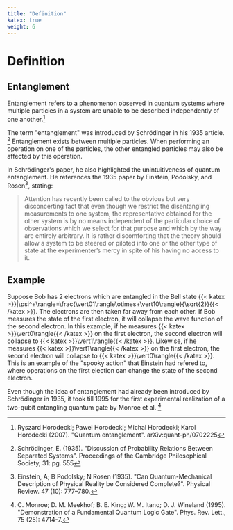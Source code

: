 ```yaml
---
title: "Definition"
katex: true
weight: 6
---
```

# Definition

## Entanglement

Entanglement refers to a phenomenon observed in quantum systems where multiple particles in a system are unable to be described independently of one another.[^Horodecki2007]

The term "entanglement" was introduced by Schrödinger in his 1935 article. [^Schrodinger1935] Entanglement exists between multiple particles. When performing an operation on one of the particles, the other entangled particles may also be affected by this operation.

In Schrödinger's paper, he also highlighted the unintuitiveness of quantum entanglement. He references the 1935 paper by Einstein, Podolsky, and Rosen[^EPR1935], stating:
> Attention has recently been called to the obvious but very disconcerting fact that even though we restrict the disentangling measurements to one system, the representative obtained for the other system is by no means independent of the particular choice of observations which we select for that purpose and which by the way are entirely arbitrary. It is rather discomforting that the theory should allow a system to be steered or piloted into one or the other type of state at the experimenter’s mercy in spite of his having no access to it.

## Example

Suppose Bob has 2 electrons which are entangled in the Bell state {{< katex >}}|\psi^+\rangle=\frac{\vert01\rangle\otimes+\vert10\rangle}{\sqrt{2}}{{< /katex >}}. The electrons are then taken far away from each other. If Bob measures the state of the first electron, it will collapse the wave function of the second electron. In this example, if he measures {{< katex >}}\vert0\rangle{{< /katex >}} on the first electron, the second electron will collapse to {{< katex >}}\vert1\rangle{{< /katex >}}. Likewise, if he measures {{< katex >}}\vert1\rangle{{< /katex >}} on the first electron, the second electron will collapse to {{< katex >}}\vert0\rangle{{< /katex >}}. This is an example of the "spooky action" that Einstein had refered to, where operations on the first election can change the state of the second electron.

Even though the idea of entanglement had already been introduced by Schrödinger in 1935, it took till 1995 for the first experimental realization of a two-qubit entangling quantum gate by Monroe et al. [^Monroe1995]

[^Horodecki2007]: Ryszard Horodecki; Pawel Horodecki; Michal Horodecki; Karol Horodecki (2007). "Quantum entanglement". arXiv:quant-ph/0702225
[^Schrodinger1935]: Schrödinger, E. (1935). "Discussion of Probability Relations Between Separated Systems". Proceedings of the Cambridge Philosophical Society, 31: pg. 555
[^EPR1935]: Einstein, A; B Podolsky; N Rosen (1935). "Can Quantum-Mechanical Description of Physical Reality be Considered Complete?". Physical Review. 47 (10): 777–780. 
[^Monroe1995]: C. Monroe; D. M. Meekhof; B. E. King; W. M. Itano; D. J. Wineland (1995). "Demonstration of a Fundamental Quantum Logic Gate". Phys. Rev. Lett., 75 (25): 4714-7.
